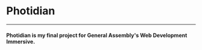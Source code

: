 # Photidian
<hr>

#### Photidian is my final project for General Assembly's Web Development Immersive.
